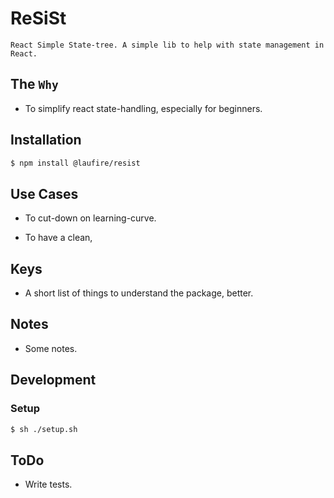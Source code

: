 # ReSiSt

	React Simple State-tree. A simple lib to help with state management in React.

## The `Why`

* To simplify react state-handling, especially for beginners.

## Installation

```sh
$ npm install @laufire/resist
```

## Use Cases

* To cut-down on learning-curve.

* To have a clean,

## Keys

* A short list of things to understand the package, better.

## Notes

* Some notes.

## Development

### Setup

```sh
$ sh ./setup.sh
```

## ToDo

* Write tests.
